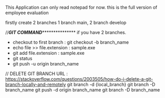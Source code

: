 This Application can only read notepad for now.
this is the full version of employee evaluation


firstly create 2 branches
1 branch main, 2 branch develop

//*******************************GIT COMMAND**********************************************
if you have 2 branches. 
* checkout to first branch : git checkout -b branch_name
* echo file >> file.extension : sample.exe
* git add file.extension : sample.exe
* git status
* git push -u origin branch_name


// DELETE GIT BRANCH
URL : https://stackoverflow.com/questions/2003505/how-do-i-delete-a-git-branch-locally-and-remotely
git branch -d {local_branch}
git branch -D branch_name
git push -d origin branch_name
git branch -D branch_name
